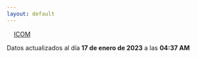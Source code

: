 ```yaml
---
layout: default
---
```

<a href="planes/ICOM/" style="padding: 1rem;">ICOM</a>
<p class_="text-center text-muted">Datos actualizados al día <b>17 de enero de 2023</b> a las <b>04:37 AM</b></p>